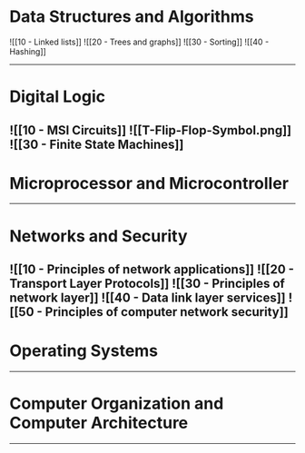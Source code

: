 # Data Structures and Algorithms  
![[10 - Linked lists]]
![[20 - Trees and graphs]]
![[30 - Sorting]]
![[40 - Hashing]]

---
# Digital Logic
![[10 - MSI Circuits]]
![[T-Flip-Flop-Symbol.png]]
![[30 - Finite State Machines]]
---
# Microprocessor and Microcontroller 

---
 # Networks and Security 
 ![[10 - Principles of network applications]]
 ![[20 - Transport Layer Protocols]]
 ![[30 - Principles of network layer]]
 ![[40 - Data link layer services]]
 ![[50 - Principles of computer network security]]
---

# Operating Systems

___

# Computer Organization and Computer Architecture 

---